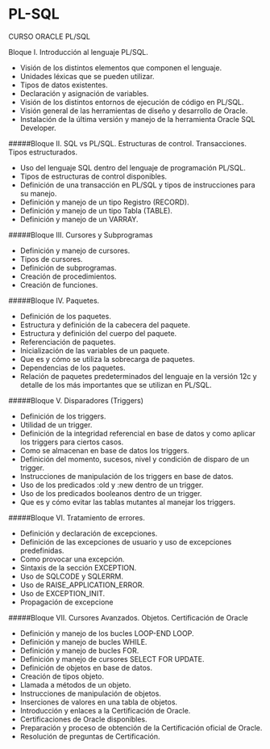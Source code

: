 # PL-SQL
CURSO ORACLE PL/SQL

Bloque I. Introducción al lenguaje PL/SQL.

- Visión de los distintos elementos que componen el lenguaje.
- Unidades léxicas que se pueden utilizar.
- Tipos de datos existentes.
- Declaración y asignación de variables.
- Visión de los distintos entornos de ejecución de código en PL/SQL.
- Visión general de las herramientas de diseño y desarrollo de Oracle.
- Instalación de la última versión y manejo de la herramienta Oracle SQL Developer.

#####Bloque II. SQL vs PL/SQL.  Estructuras de control. Transacciones. Tipos estructurados.

- Uso del lenguaje SQL dentro del lenguaje de programación PL/SQL.
- Tipos de estructuras de control disponibles.
- Definición de una transacción en PL/SQL y tipos de instrucciones para su manejo.
- Definición y manejo de un tipo Registro (RECORD).
- Definición y manejo de un tipo Tabla (TABLE).
- Definición y manejo de un VARRAY.

#####Bloque III. Cursores y Subprogramas

- Definición y manejo de cursores.
- Tipos de cursores.
- Definición de subprogramas.
- Creación de procedimientos.
- Creación de funciones.

#####Bloque IV. Paquetes.

- Definición de los paquetes.
- Estructura y definición de la cabecera del paquete.
- Estructura y definición del cuerpo del paquete.
- Referenciación de paquetes.
- Inicialización de las variables de un paquete.
- Que es y cómo se utiliza la sobrecarga de paquetes.
- Dependencias de los paquetes.
- Relación de paquetes predeterminados del lenguaje en la versión 12c y detalle de los más importantes que se utilizan en PL/SQL.

#####Bloque V. Disparadores (Triggers)

- Definición de los triggers.
- Utilidad de un trigger.
- Definición de la integridad referencial en base de datos y como aplicar los triggers para ciertos casos.
- Como se almacenan en base de datos los triggers.
- Definición del momento, sucesos, nivel y condición de disparo de un trigger.
- Instrucciones de manipulación de los triggers en base de datos.
- Uso de los predicados :old y :new dentro de un trigger.
- Uso de los predicados booleanos dentro de un trigger.
- Que es y cómo evitar las tablas mutantes al manejar los triggers.

#####Bloque VI. Tratamiento de errores.

- Definición y declaración de excepciones.
- Definición de las excepciones de usuario y uso de excepciones predefinidas.
- Como provocar una excepción.
- Sintaxis de la sección EXCEPTION.
- Uso de SQLCODE y SQLERRM.
- Uso de RAISE_APPLICATION_ERROR.
- Uso de EXCEPTION_INIT.
- Propagación de excepcione

#####Bloque VII. Cursores Avanzados. Objetos. Certificación de Oracle

- Definición y manejo de los bucles LOOP-END LOOP.
- Definición y manejo de bucles WHILE.
- Definición y manejo de bucles FOR.
- Definición y manejo de cursores SELECT FOR UPDATE.
- Definición de objetos en base de datos.
- Creación de tipos objeto.
- Llamada a métodos de un objeto.
- Instrucciones de manipulación de objetos.
- Inserciones de valores en una tabla de objetos.
- Introducción y enlaces a la Certificación de Oracle.
- Certificaciones de Oracle disponibles.
- Preparación y proceso de obtención de la Certificación oficial de Oracle.
- Resolución de preguntas de Certificación.


